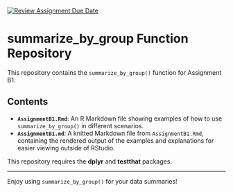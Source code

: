 [![Review Assignment Due Date](https://classroom.github.com/assets/deadline-readme-button-22041afd0340ce965d47ae6ef1cefeee28c7c493a6346c4f15d667ab976d596c.svg)](https://classroom.github.com/a/s4oIzs8K)

# summarize_by_group Function Repository

This repository contains the `summarize_by_group()` function for Assignment B1.

## Contents
- **`AssignmentB1.Rmd`**: An R Markdown file showing examples of how to use `summarize_by_group()` in different scenarios.
- **`AssignmentB1.md`**: A knitted Markdown file from `AssignmentB1.Rmd`, containing the rendered output of the examples and explanations for easier viewing outside of RStudio.


This repository requires the **dplyr** and **testthat** packages. 

---

Enjoy using `summarize_by_group()` for your data summaries!
